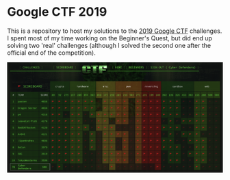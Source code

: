 # Google CTF 2019

This is a repository to host my solutions to the [2019 Google CTF](https://capturetheflag.withgoogle.com/) challenges. I spent most of my time working on the Beginner's Quest, but did end up solving two 'real' challenges (although I solved the second one after the official end of the competition). 

![Scoreboard](images/scoreboard.png "Img") 
